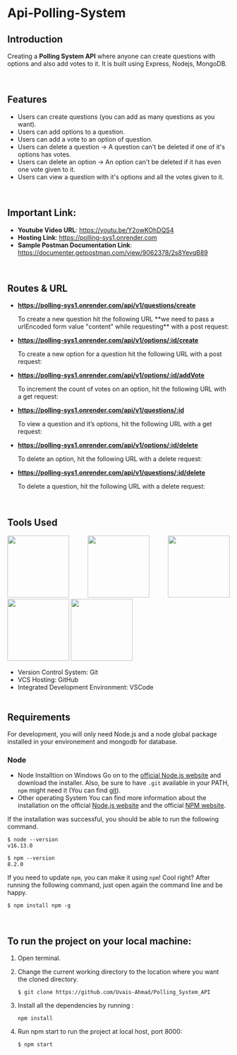 # Api-Polling-System

## Introduction

Creating a **Polling System API** where anyone can create questions with options and also add votes to it. It is built
using Express, Nodejs, MongoDB.

<br/>

## Features

- Users can create questions (you can add as many questions as you want).
- Users can add options to a question.
- Users can add a vote to an option of question.
- Users can delete a question -> A question can't be deleted if one of it's options has votes.
- Users can delete an option -> An option can't be deleted if it has even one vote given to it.
- Users can view a question with it's options and all the votes given to it.

<br/>

## Important Link:

- **Youtube Video URL**: https://youtu.be/Y2owKOhDQS4
- **Hosting Link**: https://polling-sys1.onrender.com 
- **Sample Postman Documentation Link**: https://documenter.getpostman.com/view/9062378/2s8YevqB89

<br/>

## Routes & URL

- **https://polling-sys1.onrender.com/api/v1/questions/create**
  <p> To create a new question hit the following URL **we need to pass a urlEncoded form value "content" while requesting** with a post request:</p>
  

- **https://polling-sys1.onrender.com/api/v1/options/:id/create**
  <p>To create a new option for a question hit the following URL with a post request:</p>
  

- **https://polling-sys1.onrender.com/api/v1/options/:id/addVote**
  <p>To increment the count of votes on an option, hit the following URL with a get request:</p>
  

- **https://polling-sys1.onrender.com/api/v1/questions/:id**
  <p> To view a question and it’s options, hit the following URL with a get request:</p>
  

- **https://polling-sys1.onrender.com/api/v1/options/:id/delete**
  <p> To delete an option, hit the following URL with a delete request: </p>
  

- **https://polling-sys1.onrender.com/api/v1/questions/:id/delete**
  <p> To delete a question, hit the following URL with a delete request: </p>
  
  <br/>

## Tools Used

 <p align="justify">
<img height="140" width="140" src="https://www.startechup.com/wp-content/uploads/January-11-2021-Nodejs-What-it-is-used-for-and-when-where-to-use-it-for-your-enterprise-app-development.jpg">
<img height="140" width="140" src="https://www.edureka.co/blog/wp-content/uploads/2019/07/express-logo.png">
<img height="140" width="140" src="https://g.foolcdn.com/art/companylogos/square/mdb.png">
<img height="140" width="140" src="https://mms.businesswire.com/media/20210806005076/en/761650/22/postman-logo-vert-2018.jpg">
<img height="140" width="140" src="https://www.pngitem.com/pimgs/m/13-131098_visual-studio-code-logo-hd-png-download.png">
</p>

- Version Control System: Git
- VCS Hosting: GitHub
- Integrated Development Environment: VSCode
  <br/>
  <br/>

## Requirements

For development, you will only need Node.js and a node global package installed in your environement and mongodb for database.

### Node

- Node Installtion on Windows
  Go on to the [official Node.js website](https://nodejs.org/en/) and download the installer. Also, be sure to have `.git` available in your PATH,
  `npm` might need it (You can find [git](https://git-scm.com/)).
- Other operating System
  You can find more information about the installation on the official [Node.js website](https://nodejs.org/en/) and the official [NPM website](https://www.npmjs.com/).

If the installation was successful, you should be able to run the following command.

```
$ node --version
v16.13.0

$ npm --version
8.2.0
```

If you need to update `npm`, you can make it using `npm`! Cool right? After running the following command, just open again the command line and be happy.

```
$ npm install npm -g

```

<br/>

## To run the project on your local machine:

1. Open terminal.

2. Change the current working directory to the location where you want the cloned directory.

   ```
   $ git clone https://github.com/Uvais-Ahmad/Polling_System_API

   ```

3. Install all the dependencies by running :

   ```
   npm install

   ```

4. Run npm start to run the project at local host, port 8000:

   ```
   $ npm start

   ```

<br/>
